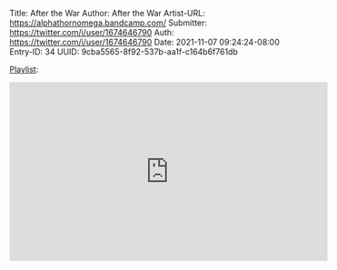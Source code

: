 Title: After the War
Author: After the War
Artist-URL: https://alphathornomega.bandcamp.com/
Submitter: https://twitter.com/i/user/1674646790
Auth: https://twitter.com/i/user/1674646790
Date: 2021-11-07 09:24:24-08:00
Entry-ID: 34
UUID: 9cba5565-8f92-537b-aa1f-c164b6f761db


[Playlist](https://www.youtube.com/playlist?list=PLeC3QpdWmOxsAxJbw2snNlXRMVd1LqEqD):

<iframe width="560" height="315" src="https://www.youtube.com/embed/videoseries?list=PLeC3QpdWmOxsAxJbw2snNlXRMVd1LqEqD" title="YouTube video player" frameborder="0" allow="accelerometer; autoplay; clipboard-write; encrypted-media; gyroscope; picture-in-picture" allowfullscreen seamless></iframe>

